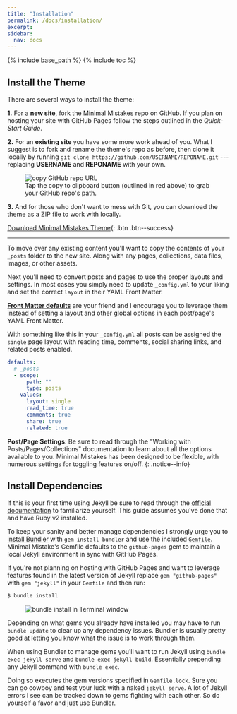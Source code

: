```yaml
---
title: "Installation"
permalink: /docs/installation/
excerpt:
sidebar:
  nav: docs
---
```


{% include base_path %}
{% include toc %}

## Install the Theme

There are several ways to install the theme:

**1.** For a **new site**, fork the Minimal Mistakes repo on GitHub. If you plan on hosting your site with GitHub Pages follow the steps outlined in the *Quick-Start Guide*.

**2.** For an **existing site** you have some more work ahead of you. What I suggest is to fork and rename the theme's repo as before, then clone it locally by running `git clone https://github.com/USERNAME/REPONAME.git` --- replacing **USERNAME** and **REPONAME** with your own.

<figure>
  <img src="{{ base_path }}/images/mm-github-copy-repo-url.png" alt="copy GitHub repo URL">
  <figcaption>Tap the copy to clipboard button (outlined in red above) to grab your GitHub repo's path.</figcaption>
</figure>

**3.** And for those who don't want to mess with Git, you can download the theme as a ZIP file to work with locally.

[Download Minimal Mistakes Theme](https://github.com/mmistakes/minimal-mistakes/archive/master.zip){: .btn .btn--success}

---

To move over any existing content you'll want to copy the contents of your `_posts` folder to the new site. Along with any pages, collections, data files, images, or other assets.

Next you'll need to convert posts and pages to use the proper layouts and settings. In most cases you simply need to update `_config.yml` to your liking and set the correct `layout` in their YAML Front Matter.

[**Front Matter defaults**](https://jekyllrb.com/docs/configuration/#front-matter-defaults) are your friend and I encourage you to leverage them instead of setting a layout and other global options in each post/page's YAML Front Matter.

With something like this in your `_config.yml` all posts can be assigned the `single` page layout with reading time, comments, social sharing links, and related posts enabled.

```yaml
defaults:
  # _posts
  - scope:
      path: ""
      type: posts
    values:
      layout: single
      read_time: true
      comments: true
      share: true
      related: true
```

**Post/Page Settings**: Be sure to read through the "Working with Posts/Pages/Collections" documentation to learn about all the options available to you. Minimal Mistakes has been designed to be flexible, with numerous settings for toggling features on/off.
{: .notice--info}

## Install Dependencies

If this is your first time using Jekyll be sure to read through the [official documentation](https://jekyllrb.com/docs/home/) to familiarize yourself. This guide assumes you've done that and have Ruby v2 installed.

To keep your sanity and better manage dependencies I strongly urge you to [install Bundler](http://bundler.io/) with `gem install bundler` and use the included [`Gemfile`](https://github.com/mmistakes/minimal-mistakes/blob/master/Gemfile). Minimal Mistake's Gemfile defaults to the `github-pages` gem to maintain a local Jekyll environment in sync with GitHub Pages.

If you're not planning on hosting with GitHub Pages and want to leverage features found in the latest version of Jekyll replace `gem "github-pages"` with `gem "jekyll"` in your `Gemfile` and then run:

```bash
$ bundle install
```

<figure>
  <img src="{{ base_path }}/images/mm-bundle-install.gif" alt="bundle install in Terminal window">
</figure>

Depending on what gems you already have installed you may have to run `bundle update` to clear up any dependency issues. Bundler is usually pretty good at letting you know what the issue is to work through them.

When using Bundler to manage gems you'll want to run Jekyll using `bundle exec jekyll serve` and `bundle exec jekyll build`. Essentially prepending any Jekyll command with `bundle exec`.

Doing so executes the gem versions specified in `Gemfile.lock`. Sure you can go cowboy and test your luck with a naked `jekyll serve`. A lot of Jekyll errors I see can be tracked down to gems fighting with each other. So do yourself a favor and just use Bundler.